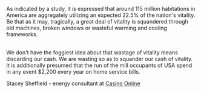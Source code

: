  As indicated by a study, it is expressed that around 115 million habitations in America are aggregately utilizing an expected 22.5% of the nation's vitality. Be that as it may, tragically, a great deal of vitality is squandered through old machines, broken windows or wasteful warming and cooling frameworks. 

<br>We don't have the foggiest idea about that wastage of vitality means discarding our cash. We are wasting so as to squander our cash of vitality. It is additionally presumed that the run of the mill occupants of USA spend in any event $2,200 every year on home service bills. 
 
Stacey Sheffield - energy consultant at <a href="https://energycasino.com/hu/">Casino Online</a>

 
